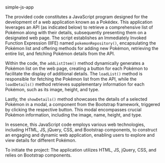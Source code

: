 simple-js-app

The provided code constitutes a JavaScript program designed for the development of a web application known as a Pokédex. This application leverages an API (as indicated below) to retrieve a comprehensive list of Pokémon along with their details, subsequently presenting them on a designated web page. The script establishes an Immediately Invoked Function Expression (IIFE) named `pokemonRepository()`, encapsulating the Pokémon list and offering methods for adding new Pokémon, retrieving the entire list, and fetching Pokémon details from the API.

Within the code, the `addListItem()` method dynamically generates a Pokémon list on the web page, creating a button for each Pokémon to facilitate the display of additional details. The `loadList()` method is responsible for fetching the Pokémon list from the API, while the `loadDetails()` method retrieves supplementary information for each Pokémon, such as its image, height, and type.

Lastly, the `showDetails()` method showcases the details of a selected Pokémon in a modal, a component from the Bootstrap framework, triggered by clicking the respective button. This modal encompasses crucial Pokémon information, including the image, name, height, and type.

In essence, this JavaScript code employs various web technologies, including HTML, JS, jQuery, CSS, and Bootstrap components, to construct an engaging and dynamic web application, enabling users to explore and view details for different Pokémon.

To initiate the project:
The application utilizes HTML, JS, jQuery, CSS, and relies on Bootstrap components.
